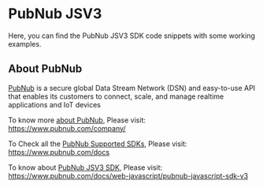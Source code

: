 # PubNub JSV3

Here, you can find the PubNub JSV3 SDK code snippets with some working examples. 

About PubNub
------------

[PubNub](https://www.pubnub.com/) is a secure global Data Stream Network (DSN) and easy-to-use API that enables its customers to connect, scale, and manage realtime applications and IoT devices

To know more [about PubNub](https://www.pubnub.com/company/), Please visit: https://www.pubnub.com/company/

To Check all the [PubNub Supported SDKs](https://www.pubnub.com/docs), Please visit: https://www.pubnub.com/docs

To know about [PubNub JSV3 SDK](https://www.pubnub.com/docs/web-javascript/pubnub-javascript-sdk-v3), Please visit: https://www.pubnub.com/docs/web-javascript/pubnub-javascript-sdk-v3
